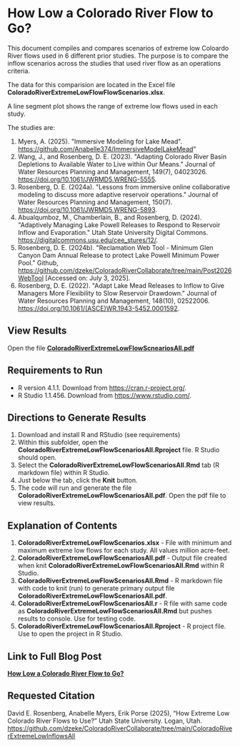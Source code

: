 # How Low a Colorado River Flow to Go?

This document compiles and compares scenarios of extreme low Coloardo River flows used in 6 different prior studies.
The purpose is to compare the inflow scenarios across the studies that used river flow as an operations criteria.

The data for this comparision are located in the Excel file **ColoradoRiverExtremeLowFlowFlowScenarios.xlsx**.

A line segment plot shows the range of extreme low flows used in each study.

The studies are:
1. Myers, A. (2025). "Immersive Modeling for Lake Mead". https://github.com/Anabelle374/ImmersiveModelLakeMead"
1. Wang, J., and Rosenberg, D. E. (2023). "Adapting Colorado River Basin Depletions to Available Water to Live within Our Means." Journal of Water Resources Planning and Management, 149(7), 04023026. https://doi.org/10.1061/JWRMD5.WRENG-5555.
1. Rosenberg, D. E. (2024a). "Lessons from immersive online collaborative modeling to discuss more adaptive reservoir operations." Journal of Water Resources Planning and Management, 150(7). https://doi.org/10.1061/JWRMD5.WRENG-5893.
1. Abualqumboz, M., Chamberlain, B., and Rosenberg, D. (2024). "Adaptively Managing Lake Powell Releases to Respond to Reservoir Inflow and Evaporation." Utah State University Digital Commons. https://digitalcommons.usu.edu/cee_stures/12/.
1. Rosenberg, D. E. (2024b). "Reclamation Web Tool - Minimum Glen Canyon Dam Annual Release to protect Lake Powell Minimum Power Pool." Github, https://github.com/dzeke/ColoradoRiverCollaborate/tree/main/Post2026WebTool [Accessed on: July 3, 2025].
1. Rosenberg, D. E. (2022). "Adapt Lake Mead Releases to Inflow to Give Managers More Flexibility to Slow Reservoir Drawdown." Journal of Water Resources Planning and Management, 148(10), 02522006. https://doi.org/10.1061/(ASCE)WR.1943-5452.0001592.
 
## View Results
Open the file **[ColoradoRiverExtremeLowFlowScneariosAll.pdf](ColoradoRiverExtremeLowFlowScenariosAll.pdf)**

## Requirements to Run
* R version 4.1.1. Download from https://cran.r-project.org/.
* R Studio 1.1.456. Download from https://www.rstudio.com/.

## Directions to Generate Results
1. Download and install R and RStudio (see requirements)
1. Within this subfolder, open the **ColoradoRiverExtremeLowFlowScenariosAll.Rproject** file. R Studio should open.
1. Select the **ColoradoRiverExtremeLowFlowScenariosAll.Rmd** tab (R markdown file) within R Studio.
1. Just below the tab, click the **Knit** button.
1. The code will run and generate the file **ColoradoRiverExtremeLowFlowScenariosAll.pdf**. Open the pdf file to view results.

## Explanation of Contents
1. **ColoradoRiverExtremeLowFlowScenarios.xlsx** - File with minimum and maximum extreme low flows for each study. All values million acre-feet.
1. **ColoradoRiverExtremeLowFlowScenariosAll.pdf** - Output file created when knit **ColoradoRiverExtremeLowFlowScenariosAll.Rmd** within R Studio.
1. **ColoradoRiverExtremeLowFlowScenariosAll.Rmd** - R markdown file with code to knit (run) to generate primary output file **ColoradoRiverExtremeLowFlowScenariosAll.pdf**.
1. **ColoradoRiverExtremeLowFlowScenariosAll.r** - R file with same code as **ColoradoRiverExtremeLowFlowScenariosAll.Rmd** but pushes results to console. Use for testing code.
1. **ColoradoRiverExtremeLowFlowScenariosAll.Rproject** - R project file. Use to open the project in R Studio.

## Link to Full Blog Post
**[How Low a Colorado River Flow to Go?](https://usu.app.box.com/file/1962917545522?s=1wkm7bfm86cih76zf0ar6z9c548hr0a7)**

## Requested Citation
David E. Rosenberg, Anabelle Myers, Erik Porse (2025), “How Extreme Low Colorado River Flows to Use?” Utah State University. Logan, Utah.
https://github.com/dzeke/ColoradoRiverCollaborate/tree/main/ColoradoRiverExtremeLowInflowsAll

